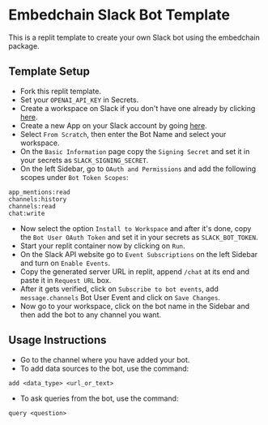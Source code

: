 # Embedchain Slack Bot Template
This is a replit template to create your own Slack bot using the embedchain package.

## Template Setup
- Fork this replit template.
- Set your `OPENAI_API_KEY` in Secrets.
- Create a workspace on Slack if you don't have one already by clicking [here](https://slack.com/intl/en-in/).
- Create a new App on your Slack account by going [here](https://api.slack.com/apps).
- Select `From Scratch`, then enter the Bot Name and select your workspace.
- On the `Basic Information` page copy the `Signing Secret` and set it in your secrets as `SLACK_SIGNING_SECRET`.
- On the left Sidebar, go to `OAuth and Permissions` and add the following scopes under `Bot Token Scopes`:
```text
app_mentions:read
channels:history
channels:read
chat:write
```
- Now select the option `Install to Workspace` and after it's done, copy the `Bot User OAuth Token` and set it in your secrets as `SLACK_BOT_TOKEN`.
- Start your replit container now by clicking on `Run`.
- On the Slack API website go to `Event Subscriptions` on the left Sidebar and turn on `Enable Events`.
- Copy the generated server URL in replit, append `/chat` at its end and paste it in `Request URL` box.
- After it gets verified, click on `Subscribe to bot events`, add `message.channels` Bot User Event and click on `Save Changes`.
- Now go to your workspace, click on the bot name in the Sidebar and then add the bot to any channel you want.

## Usage Instructions
- Go to the channel where you have added your bot.
- To add data sources to the bot, use the command:
```text
add <data_type> <url_or_text>
```
- To ask queries from the bot, use the command:
```text
query <question>
```